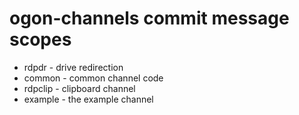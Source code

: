 # ogon-channels commit message scopes

* rdpdr - drive redirection
* common - common channel code
* rdpclip - clipboard channel
* example - the example channel

